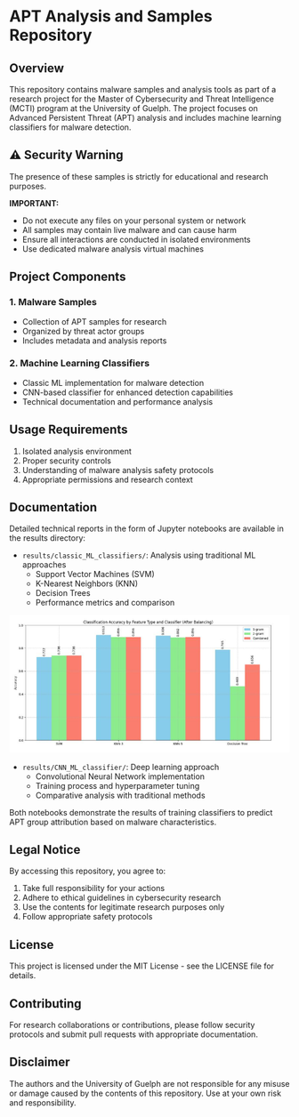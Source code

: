 # APT Analysis and Samples Repository

## Overview
This repository contains malware samples and analysis tools as part of a research project for the Master of Cybersecurity and Threat Intelligence (MCTI) program at the University of Guelph. The project focuses on Advanced Persistent Threat (APT) analysis and includes machine learning classifiers for malware detection.

## ⚠️ Security Warning
The presence of these samples is strictly for educational and research purposes. 

**IMPORTANT:**
- Do not execute any files on your personal system or network
- All samples may contain live malware and can cause harm
- Ensure all interactions are conducted in isolated environments
- Use dedicated malware analysis virtual machines

## Project Components

### 1. Malware Samples
- Collection of APT samples for research
- Organized by threat actor groups
- Includes metadata and analysis reports

### 2. Machine Learning Classifiers
- Classic ML implementation for malware detection
- CNN-based classifier for enhanced detection capabilities
- Technical documentation and performance analysis

## Usage Requirements
1. Isolated analysis environment
2. Proper security controls
3. Understanding of malware analysis safety protocols
4. Appropriate permissions and research context

## Documentation
Detailed technical reports in the form of Jupyter notebooks are available in the results directory:
- `results/classic_ML_classifiers/`: Analysis using traditional ML approaches
  - Support Vector Machines (SVM)
  - K-Nearest Neighbors (KNN)
  - Decision Trees
  - Performance metrics and comparison

![Classic ML Classifier Results](./results/results_classic_classifier.JPG)

- `results/CNN_ML_classifier/`: Deep learning approach
  - Convolutional Neural Network implementation
  - Training process and hyperparameter tuning
  - Comparative analysis with traditional methods

Both notebooks demonstrate the results of training classifiers to predict APT group attribution based on malware characteristics.

## Legal Notice
By accessing this repository, you agree to:
1. Take full responsibility for your actions
2. Adhere to ethical guidelines in cybersecurity research
3. Use the contents for legitimate research purposes only
4. Follow appropriate safety protocols

## License
This project is licensed under the MIT License - see the LICENSE file for details.

## Contributing
For research collaborations or contributions, please follow security protocols and submit pull requests with appropriate documentation.

## Disclaimer
The authors and the University of Guelph are not responsible for any misuse or damage caused by the contents of this repository. Use at your own risk and responsibility.
